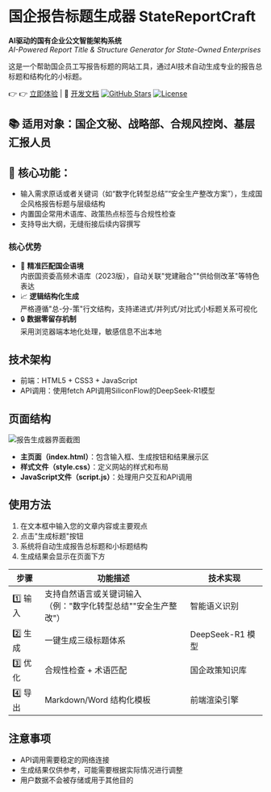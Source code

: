 # 国企报告标题生成器 StateReportCraft  

**AI驱动的国有企业公文智能架构系统**  
*AI-Powered Report Title & Structure Generator for State-Owned Enterprises*

这是一个帮助国企员工写报告标题的网站工具，通过AI技术自动生成专业的报告总标题和结构化的小标题。

👉 👉 [立即体验](https://report4qiri.netlify.app/) | 📖 [开发文档](#技术架构)
[![GitHub Stars](https://img.shields.io/github/stars/yourname/StateReportCraft?style=social)](https://github.com/QiriZ/StateReportCraft)
[![License](https://img.shields.io/badge/License-MIT-blue.svg)](https://opensource.org/licenses/MIT)

## 📚 适用对象：国企文秘、战略部、合规风控岗、基层汇报人员  

## 🚀 核心功能：  
- 输入需求原话或者关键词（如“数字化转型总结”“安全生产整改方案”），生成国企风格报告标题与层级结构  
- 内置国企常用术语库、政策热点标签与合规性检查  
- 支持导出大纲，无缝衔接后续内容撰写
### 核心优势
- 🚀 **精准匹配国企语境**  
  内嵌国资委高频术语库（2023版），自动关联"党建融合""供给侧改革"等特色表达
- 📈 **逻辑结构化生成**  
  严格遵循"总-分-策"行文结构，支持递进式/并列式/对比式小标题关系可视化
- 🔒 **数据零留存机制**  
  采用浏览器端本地化处理，敏感信息不出本地

## 技术架构
- 前端：HTML5 + CSS3 + JavaScript
- API调用：使用fetch API调用SiliconFlow的DeepSeek-R1模型

## 页面结构
![报告生成器界面截图](media/界面.png)
- **主页面（index.html）**：包含输入框、生成按钮和结果展示区
- **样式文件（style.css）**：定义网站的样式和布局
- **JavaScript文件（script.js）**：处理用户交互和API调用

## 使用方法
1. 在文本框中输入您的文章内容或主要观点
2. 点击"生成标题"按钮
3. 系统将自动生成报告总标题和小标题结构
4. 生成结果会显示在页面下方

| 步骤 | 功能描述 | 技术实现 |
|------|----------|----------|
| 1️⃣ 输入 | 支持自然语言或关键词输入<br>（例："数字化转型总结""安全生产整改"） | 智能语义识别 |
| 2️⃣ 生成 | 一键生成三级标题体系 | DeepSeek-R1 模型 |
| 3️⃣ 优化 | 合规性检查 + 术语匹配 | 国企政策知识库 |
| 4️⃣ 导出 | Markdown/Word 结构化模板 | 前端渲染引擎 |


## 注意事项
- API调用需要稳定的网络连接
- 生成结果仅供参考，可能需要根据实际情况进行调整
- 用户数据不会被存储或用于其他目的







